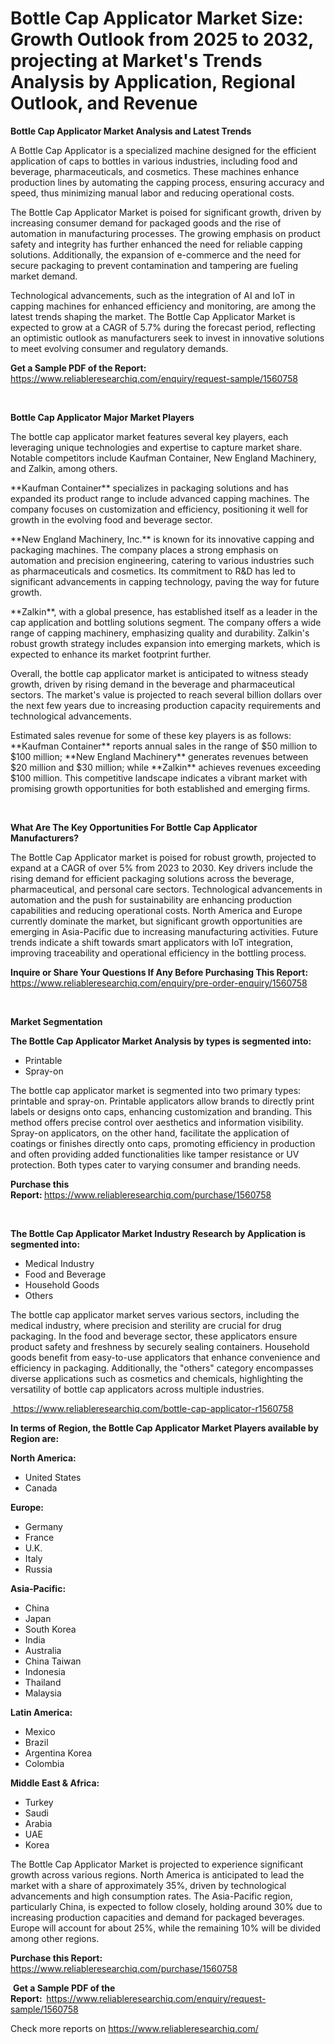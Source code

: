 <p><h1>Bottle Cap Applicator Market Size: Growth Outlook from 2025 to 2032, projecting at Market's Trends Analysis by Application, Regional Outlook, and Revenue</h1></p><p><strong>Bottle Cap Applicator Market Analysis and Latest Trends</strong></p>
<p><p>A Bottle Cap Applicator is a specialized machine designed for the efficient application of caps to bottles in various industries, including food and beverage, pharmaceuticals, and cosmetics. These machines enhance production lines by automating the capping process, ensuring accuracy and speed, thus minimizing manual labor and reducing operational costs.</p><p>The Bottle Cap Applicator Market is poised for significant growth, driven by increasing consumer demand for packaged goods and the rise of automation in manufacturing processes. The growing emphasis on product safety and integrity has further enhanced the need for reliable capping solutions. Additionally, the expansion of e-commerce and the need for secure packaging to prevent contamination and tampering are fueling market demand. </p><p>Technological advancements, such as the integration of AI and IoT in capping machines for enhanced efficiency and monitoring, are among the latest trends shaping the market. The Bottle Cap Applicator Market is expected to grow at a CAGR of 5.7% during the forecast period, reflecting an optimistic outlook as manufacturers seek to invest in innovative solutions to meet evolving consumer and regulatory demands.</p></p>
<p><strong>Get a Sample PDF of the Report:&nbsp;</strong> <a href="https://www.reliableresearchiq.com/enquiry/request-sample/1560758?utm_campaign=973&utm_medium=2&utm_source=Github&utm_content=ia&utm_term=16022025&utm_id=bottle-cap-applicator">https://www.reliableresearchiq.com/enquiry/request-sample/1560758</a></p>
<p>&nbsp;</p>
<p><strong>Bottle Cap Applicator Major Market Players</strong></p>
<p><p>The bottle cap applicator market features several key players, each leveraging unique technologies and expertise to capture market share. Notable competitors include Kaufman Container, New England Machinery, and Zalkin, among others. </p><p>**Kaufman Container** specializes in packaging solutions and has expanded its product range to include advanced capping machines. The company focuses on customization and efficiency, positioning it well for growth in the evolving food and beverage sector.</p><p>**New England Machinery, Inc.** is known for its innovative capping and packaging machines. The company places a strong emphasis on automation and precision engineering, catering to various industries such as pharmaceuticals and cosmetics. Its commitment to R&D has led to significant advancements in capping technology, paving the way for future growth.</p><p>**Zalkin**, with a global presence, has established itself as a leader in the cap application and bottling solutions segment. The company offers a wide range of capping machinery, emphasizing quality and durability. Zalkin's robust growth strategy includes expansion into emerging markets, which is expected to enhance its market footprint further.</p><p>Overall, the bottle cap applicator market is anticipated to witness steady growth, driven by rising demand in the beverage and pharmaceutical sectors. The market's value is projected to reach several billion dollars over the next few years due to increasing production capacity requirements and technological advancements.</p><p>Estimated sales revenue for some of these key players is as follows: **Kaufman Container** reports annual sales in the range of $50 million to $100 million; **New England Machinery** generates revenues between $20 million and $30 million; while **Zalkin** achieves revenues exceeding $100 million. This competitive landscape indicates a vibrant market with promising growth opportunities for both established and emerging firms.</p></p>
<p>&nbsp;</p>
<p><strong>What Are The Key Opportunities For Bottle Cap Applicator Manufacturers?</strong></p>
<p><p>The Bottle Cap Applicator market is poised for robust growth, projected to expand at a CAGR of over 5% from 2023 to 2030. Key drivers include the rising demand for efficient packaging solutions across the beverage, pharmaceutical, and personal care sectors. Technological advancements in automation and the push for sustainability are enhancing production capabilities and reducing operational costs. North America and Europe currently dominate the market, but significant growth opportunities are emerging in Asia-Pacific due to increasing manufacturing activities. Future trends indicate a shift towards smart applicators with IoT integration, improving traceability and operational efficiency in the bottling process.</p></p>
<p><strong>Inquire or Share Your Questions If Any Before Purchasing This Report:</strong> <a href="https://www.reliableresearchiq.com/enquiry/pre-order-enquiry/1560758?utm_campaign=973&utm_medium=2&utm_source=Github&utm_content=ia&utm_term=16022025&utm_id=bottle-cap-applicator">https://www.reliableresearchiq.com/enquiry/pre-order-enquiry/1560758</a></p>
<p>&nbsp;</p>
<p><strong>Market Segmentation</strong></p>
<p><strong>The Bottle Cap Applicator Market Analysis by types is segmented into:</strong></p>
<p><ul><li>Printable</li><li>Spray-on</li></ul></p>
<p><p>The bottle cap applicator market is segmented into two primary types: printable and spray-on. Printable applicators allow brands to directly print labels or designs onto caps, enhancing customization and branding. This method offers precise control over aesthetics and information visibility. Spray-on applicators, on the other hand, facilitate the application of coatings or finishes directly onto caps, promoting efficiency in production and often providing added functionalities like tamper resistance or UV protection. Both types cater to varying consumer and branding needs.</p></p>
<p><strong>Purchase this Report:&nbsp;</strong><a href="https://www.reliableresearchiq.com/purchase/1560758?utm_campaign=973&utm_medium=2&utm_source=Github&utm_content=ia&utm_term=16022025&utm_id=bottle-cap-applicator">https://www.reliableresearchiq.com/purchase/1560758</a></p>
<p>&nbsp;</p>
<p><strong>The Bottle Cap Applicator Market Industry Research by Application is segmented into:</strong></p>
<p><ul><li>Medical Industry</li><li>Food and Beverage</li><li>Household Goods</li><li>Others</li></ul></p>
<p><p>The bottle cap applicator market serves various sectors, including the medical industry, where precision and sterility are crucial for drug packaging. In the food and beverage sector, these applicators ensure product safety and freshness by securely sealing containers. Household goods benefit from easy-to-use applicators that enhance convenience and efficiency in packaging. Additionally, the "others" category encompasses diverse applications such as cosmetics and chemicals, highlighting the versatility of bottle cap applicators across multiple industries.</p></p>
<p><a href="https://www.reliableresearchiq.com/bottle-cap-applicator-r1560758?utm_campaign=973&utm_medium=2&utm_source=Github&utm_content=ia&utm_term=16022025&utm_id=bottle-cap-applicator">&nbsp;https://www.reliableresearchiq.com/bottle-cap-applicator-r1560758</a></p>
<p><strong>In terms of Region, the Bottle Cap Applicator Market Players available by Region are:</strong></p>
<p>
    <p> <strong> North America: </strong>
        <ul>
            <li>United States</li>
            <li>Canada</li>
        </ul>
        </p> 
    <p> <strong> Europe: </strong>
        <ul>
            <li>Germany</li>
            <li>France</li>
            <li>U.K.</li>
            <li>Italy</li>
            <li>Russia</li>
        </ul>
        </p> 
    <p> <strong> Asia-Pacific: </strong>
        <ul>
            <li>China</li>
            <li>Japan</li>
            <li>South Korea</li>
            <li>India</li>
            <li>Australia</li>
            <li>China Taiwan</li>
            <li>Indonesia</li>
            <li>Thailand</li>
            <li>Malaysia</li>
        </ul>
        </p> 
    <p> <strong> Latin America: </strong>
        <ul>
            <li>Mexico</li>
            <li>Brazil</li>
            <li>Argentina Korea</li>
            <li>Colombia</li>
        </ul>
        </p> 
    <p> <strong> Middle East & Africa: </strong>
        <ul>
            <li>Turkey</li>
            <li>Saudi</li>
            <li>Arabia</li>
            <li>UAE</li>
            <li>Korea</li>
        </ul>
    </p>
    </p>
<p><p>The Bottle Cap Applicator Market is projected to experience significant growth across various regions. North America is anticipated to lead the market with a share of approximately 35%, driven by technological advancements and high consumption rates. The Asia-Pacific region, particularly China, is expected to follow closely, holding around 30% due to increasing production capacities and demand for packaged beverages. Europe will account for about 25%, while the remaining 10% will be divided among other regions.</p></p>
<p><strong>Purchase this Report: </strong><a href="https://www.reliableresearchiq.com/purchase/1560758?utm_campaign=973&utm_medium=2&utm_source=Github&utm_content=ia&utm_term=16022025&utm_id=bottle-cap-applicator">https://www.reliableresearchiq.com/purchase/1560758</a></p>
<p>&nbsp;<strong>Get a Sample PDF of the Report:&nbsp;&nbsp;</strong><a href="https://www.reliableresearchiq.com/enquiry/request-sample/1560758?utm_campaign=973&utm_medium=2&utm_source=Github&utm_content=ia&utm_term=16022025&utm_id=bottle-cap-applicator">https://www.reliableresearchiq.com/enquiry/request-sample/1560758</a></p>
<p><strong></strong></p>
<p>Check more reports on <a href="https://www.reliableresearchiq.com/?utm_campaign=973&utm_medium=2&utm_source=Github&utm_content=ia&utm_term=16022025&utm_id=bottle-cap-applicator">https://www.reliableresearchiq.com/</a></p>